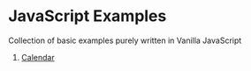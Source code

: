 # JavaScript Examples

Collection of basic examples purely written in Vanilla JavaScript

1. [Calendar](/calendar)

